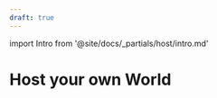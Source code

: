 ```yaml
---
draft: true
---
```

import Intro from '@site/docs/_partials/host/intro.md'

# Host your own World
<Intro />

